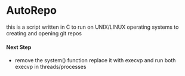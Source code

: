 # AutoRepo
this is a script written in C to run on UNIX/LINUX operating systems to creating and opening git repos

#### Next Step
- remove the system() function replace it with execvp and run both execvp in threads/processes 
